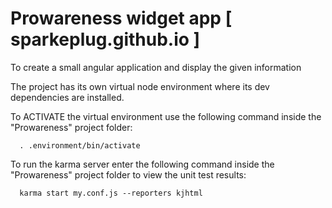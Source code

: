 # Prowareness widget app  [ sparkeplug.github.io ]

To create a small angular application and display the given information

The project has its own virtual node environment where its dev dependencies are installed.

To ACTIVATE the virtual environment use the following command inside the "Prowareness" project folder:

      . .environment/bin/activate 

To run the karma server enter the following command inside the "Prowareness" project folder to view the unit test results:

      karma start my.conf.js --reporters kjhtml
      

